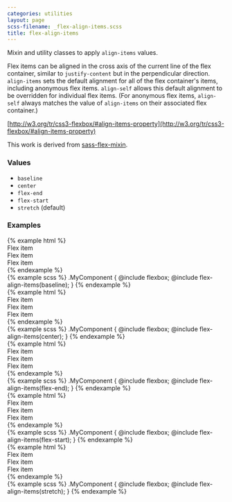 ```yaml
---
categories: utilities
layout: page
scss-filename: _flex-align-items.scss
title: flex-align-items
---
```

Mixin and utility classes to apply `align-items` values.

Flex items can be aligned in the cross axis of the current line of the flex container, similar to `justify-content` but in the perpendicular direction. `align-items` sets the default alignment for all of the flex container's items, including anonymous flex items. `align-self` allows this default alignment to be overridden for individual flex items. (For anonymous flex items, `align-self` always matches the value of `align-items` on their associated flex container.)

[http://w3.org/tr/css3-flexbox/#align-items-property](http://w3.org/tr/css3-flexbox/#align-items-property)

This work is derived from [sass-flex-mixin](https://github.com/mastastealth/sass-flex-mixin).

### Values
* `baseline`
* `center`
* `flex-end`
* `flex-start`
* `stretch` (default)

### Examples
<div class="DocsExample DocsExample--grouped">
{% example html %}
<div class="u-flexbox u-flex-align-items--baseline">
  <div class="u-background-color--gray-14">Flex item</div>
  <div class="u-background-color--gray-12">Flex item</div>
  <div class="u-background-color--gray-13">Flex item</div>
</div>
{% endexample %}
</div>

<div class="DocsExample DocsExample--render--hidden">
{% example scss %}
.MyComponent {
  @include flexbox;
  @include flex-align-items(baseline);
}
{% endexample %}
</div>


<div class="DocsExample DocsExample--grouped">
{% example html %}
<div class="u-flexbox u-flex-align-items--center">
  <div class="u-background-color--gray-14">Flex item</div>
  <div class="u-background-color--gray-12">Flex item</div>
  <div class="u-background-color--gray-13">Flex item</div>
</div>
{% endexample %}
</div>

<div class="DocsExample DocsExample--render--hidden">
{% example scss %}
.MyComponent {
  @include flexbox;
  @include flex-align-items(center);
}
{% endexample %}
</div>


<div class="DocsExample DocsExample--grouped">
{% example html %}
<div class="u-flexbox u-flex-align-items--flex-end">
  <div class="u-background-color--gray-14">Flex item</div>
  <div class="u-background-color--gray-12">Flex item</div>
  <div class="u-background-color--gray-13">Flex item</div>
</div>
{% endexample %}
</div>

<div class="DocsExample DocsExample--render--hidden">
{% example scss %}
.MyComponent {
  @include flexbox;
  @include flex-align-items(flex-end);
}
{% endexample %}
</div>


<div class="DocsExample DocsExample--grouped">
{% example html %}
<div class="u-flexbox u-flex-align-items--flex-start">
  <div class="u-background-color--gray-14">Flex item</div>
  <div class="u-background-color--gray-12">Flex item</div>
  <div class="u-background-color--gray-13">Flex item</div>
</div>
{% endexample %}
</div>

<div class="DocsExample DocsExample--render--hidden">
{% example scss %}
.MyComponent {
  @include flexbox;
  @include flex-align-items(flex-start);
}
{% endexample %}
</div>


<div class="DocsExample DocsExample--grouped">
{% example html %}
<div class="u-flexbox u-flex-align-items--stretch">
  <div class="u-background-color--gray-14">Flex item</div>
  <div class="u-background-color--gray-12">Flex item</div>
  <div class="u-background-color--gray-13">Flex item</div>
</div>
{% endexample %}
</div>

<div class="DocsExample DocsExample--render--hidden">
{% example scss %}
.MyComponent {
  @include flexbox;
  @include flex-align-items(stretch);
}
{% endexample %}
</div>
